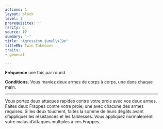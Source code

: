 ```yaml
---
actions: 1
layout: block
level: 1
prerequisites: ''
rarity: C
source: ??
summary: '-'
title: "Agression jumel\xE9e"
titleEN: Twin Takedown
traits:
- general

---
```


<p><strong>Fréquence</strong> une fois par round</p>
<p><strong>Conditions.</strong> Vous maniez deux armes de corps à corps, une dans chaque main.</p>
<hr>
<p>Vous portez deux attaques rapides contre votre proie avec vos deux armes. Faites deux Frappes contre votre proie, une avec chacune des armes requises. Si les deux touchent, faites la somme de leurs dégâts avant d’appliquer les résistances et les faiblesses. Vous appliquez normalement votre malus d’attaques multiples à ces Frappes.</p>